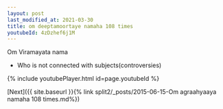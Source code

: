 ```yaml
---
layout: post
last_modified_at: 2021-03-30
title: om deeptamoortaye namaha 108 times
youtubeId: 4zDzhef6j1M
---
```

 
 
Om Viramayata nama 
 
 -  Who is not connected with subjects(controversies) 
 
  
 
  
 
 
 
 
 
 


{% include youtubePlayer.html id=page.youtubeId %}
 
[Next]({{ site.baseurl }}{% link  split2/_posts/2015-06-15-Om agraahyaaya namaha 108 times.md%})
 
